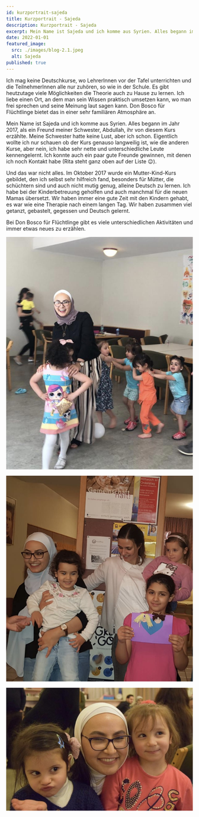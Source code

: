 ```yaml
---
id: kurzportrait-sajeda
title: Kurzportrait - Sajeda
description: Kurzportrait - Sajeda
excerpt: Mein Name ist Sajeda und ich komme aus Syrien. Alles begann im Jahr 2017, als ein Freund meiner Schwester, Abdullah, ihr von diesem Kurs erzählte. Meine Schwester hatte keine Lust, aber ich schon.
date: 2022-01-01
featured_image:
  src: ./images/blog-2.1.jpeg
  alt: Sajeda
published: true
---
```


Ich mag keine Deutschkurse, wo LehrerInnen vor der Tafel unterrichten und die TeilnehmerInnen alle nur zuhören, so wie in der Schule. Es gibt heutzutage viele Möglichkeiten die Theorie auch zu Hause zu lernen. Ich liebe einen Ort, an dem man sein Wissen praktisch umsetzen kann, wo man frei sprechen und seine Meinung laut sagen kann. Don Bosco für Flüchtlinge bietet das in einer sehr familiären Atmosphäre an.

Mein Name ist Sajeda und ich komme aus Syrien. Alles begann im Jahr 2017, als ein Freund meiner Schwester, Abdullah, ihr von diesem Kurs erzählte. Meine Schwester hatte keine Lust, aber ich schon. Eigentlich wollte ich nur schauen ob der Kurs genauso langweilig ist, wie die anderen Kurse, aber nein, ich habe sehr nette und unterschiedliche Leute kennengelernt. Ich konnte auch ein paar gute Freunde gewinnen, mit denen ich noch Kontakt habe (Rita steht ganz oben auf der Liste 😉).

Und das war nicht alles. Im Oktober 2017 wurde ein Mutter-Kind-Kurs gebildet, den ich selbst sehr hilfreich fand, besonders für Mütter, die schüchtern sind und auch nicht mutig genug, alleine Deutsch zu lernen. Ich habe bei der Kinderbetreuung geholfen und auch manchmal für die neuen Mamas übersetzt. Wir haben immer eine gute Zeit mit den Kindern gehabt, es war wie eine Therapie nach einem langen Tag. Wir haben zusammen viel getanzt, gebastelt, gegessen und Deutsch gelernt.

Bei Don Bosco für Flüchtlinge gibt es viele unterschiedlichen Aktivitäten und immer etwas neues zu erzählen.

![Sajeda und Kinder](./images/blog-2.2.jpg)

![Sajeda und Kinder](./images/blog-2.3.jpg)

![Sajeda und Kinder](./images/blog-2.4.jpg)


